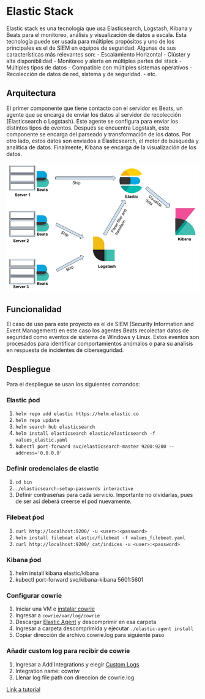 # Elastic Stack
Elastic stack es una tecnología que usa Elasticsearch, Logstash, Kibana y Beats para el monitoreo, análisis y visualización de datos a escala. Esta tecnología puede ser usada para múltiples propósitos y uno de los principales es el de SIEM en equipos de seguridad. Algunas de sus características más relevantes son:
	- Escalamiento Horizontal
	- Clúster y alta disponibilidad
	- Monitoreo y alerta en múltiples partes del stack
	- Múltiples tipos de datos 
	- Compatible con múltiples sistemas operativos
	- Recolección de datos de red, sistema y de seguridad.
	- etc.

## Arquitectura

El primer componente que tiene contacto con el servidor es Beats, un agente que se encarga de enviar los datos al servidor de recolección (Elasticsearch o Logstash). Este agente se configura para enviar los distintos tipos de eventos. Después se encuentra Logstash, este componente se encarga del parseado y transformación de los datos. Por otro lado, estos datos son enviados a Elasticsearch, el motor de búsqueda y analítica de datos. Finalmente, Kibana se encarga de la visualización de los datos.


![Arquitectura de Elactic Stack](./images/architecture.png)


## Funcionalidad

El caso de uso para este proyecto es el de SIEM (Security Information and Event Management) en este caso los agentes Beats recolectan datos de seguridad como eventos de sistema de Windows y Linux. Estos eventos son procesados para identificar comportamientos anómalos o para su análisis en respuesta de incidentes de ciberseguridad.

## Despliegue

Para el despliegue se usan los siguientes comandos:
### Elastic ṕod	
1. ```helm repo add elastic https://helm.elastic.co```
2. ```helm repo update```
3. ```helm search hub elasticsearch```
4. ```helm install elasticsearch elastic/elasticsearch -f values_elastic.yaml```
5. ```kubectl port-forward svc/elasticsearch-master 9200:9200 --address='0.0.0.0'```

### Definir credenciales de elastic
1. ```cd bin```
2. ```./elasticsearch-setup-passwords interactive```
3. Definir contraseñas para cada servicio. Importante no olvidarlas, pues de ser así deberá creerse el pod nuevamente.

### Filebeat ṕod
1. ```curl http://localhost:9200/ -u <user>:<password>```
2. ```helm install filebeat elastic/filebeat -f values_filebeat.yaml```
3. ```curl http://localhost:9200/_cat/indices -u <user>:<password>```
### Kibana ṕod
1. helm install kibana elastic/kibana
2. kubectl port-forward svc/kibana-kibana 5601:5601
### Configurar cowrie
1. Iniciar una VM e [instalar cowrie](https://cowrie.readthedocs.io/en/latest/INSTALL.html)
2. Ingresar a ```cowrie/var/log/cowrie```
3. Descargar [Elastic Agent](https://www.elastic.co/downloads/past-releases/elastic-agent-7-17-3) y descomprimir en esa carpeta
4. Ingresar a carpeta descomprimida y ejecutar ```./elastic-agent install```
5. Copiar dirección de archivo cowrie.log para siguiente paso
### Añadir custom log para recibir de cowrie
1. Ingresar a Add Integrations y elegir [Custom Logs](http://localhost:5601/app/fleet/integrations/log-1.1.0/add-integration)
2. Integration name: cowriw
3. Llenar log file path con direccion de cowrie.log

[Link a tutorial](https://www.linode.com/docs/guides/how-to-deploy-the-elastic-stack-on-kubernetes/)
